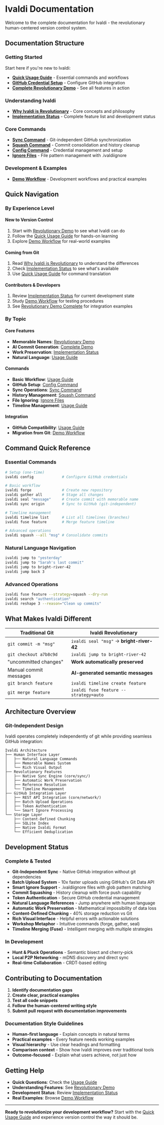 # Ivaldi Documentation

Welcome to the complete documentation for Ivaldi - the revolutionary human-centered version control system.

## Documentation Structure

### Getting Started
Start here if you're new to Ivaldi:

- **[Quick Usage Guide](IVALDI_USAGE.md)** - Essential commands and workflows
- **[GitHub Credential Setup](CONFIG_COMMAND.md)** - Configure GitHub integration
- **[Complete Revolutionary Demo](REVOLUTIONARY_DEMO_COMPLETE.md)** - See all features in action

### Understanding Ivaldi

- **[Why Ivaldi is Revolutionary](REVOLUTIONARY_DEMO.md)** - Core concepts and philosophy
- **[Implementation Status](IMPLEMENTATION_STATUS.md)** - Complete feature list and development status

### Core Commands

- **[Sync Command](SYNC_COMMAND.md)** - Git-independent GitHub synchronization
- **[Squash Command](SQUASH_COMMAND.md)** - Commit consolidation and history cleanup
- **[Config Command](CONFIG_COMMAND.md)** - Credential management and setup
- **[Ignore Files](IVALDIIGNORE.md)** - File pattern management with .ivaldiignore

### Development & Examples

- **[Demo Workflow](DEMO_WORKFLOW.md)** - Development workflows and practical examples

## Quick Navigation

### By Experience Level

#### **New to Version Control**
1. Start with [Revolutionary Demo](REVOLUTIONARY_DEMO_COMPLETE.md) to see what Ivaldi can do
2. Follow the [Quick Usage Guide](IVALDI_USAGE.md) for hands-on learning
3. Explore [Demo Workflow](DEMO_WORKFLOW.md) for real-world examples

#### **Coming from Git**
1. Read [Why Ivaldi is Revolutionary](REVOLUTIONARY_DEMO.md) to understand the differences
2. Check [Implementation Status](IMPLEMENTATION_STATUS.md) to see what's available
3. Use [Quick Usage Guide](IVALDI_USAGE.md) for command translation

#### **Contributors & Developers**
1. Review [Implementation Status](IMPLEMENTATION_STATUS.md) for current development state
2. Study [Demo Workflow](DEMO_WORKFLOW.md) for testing procedures
3. See [Revolutionary Demo Complete](REVOLUTIONARY_DEMO_COMPLETE.md) for integration examples

### By Topic

#### **Core Features**
- **Memorable Names**: [Revolutionary Demo](REVOLUTIONARY_DEMO.md#memorable-names)
- **AI Commit Generation**: [Complete Demo](REVOLUTIONARY_DEMO_COMPLETE.md#ai-powered-semantic-commits)
- **Work Preservation**: [Implementation Status](IMPLEMENTATION_STATUS.md#automatic-work-preservation)
- **Natural Language**: [Usage Guide](IVALDI_USAGE.md#natural-language-navigation)

#### **Commands**
- **Basic Workflow**: [Usage Guide](IVALDI_USAGE.md#basic-workflow)
- **GitHub Setup**: [Config Command](CONFIG_COMMAND.md)
- **Sync Operations**: [Sync Command](SYNC_COMMAND.md)
- **History Management**: [Squash Command](SQUASH_COMMAND.md)
- **File Ignoring**: [Ignore Files](IVALDIIGNORE.md)
- **Timeline Management**: [Usage Guide](IVALDI_USAGE.md#timeline-management)

#### **Integration**
- **GitHub Compatibility**: [Usage Guide](IVALDI_USAGE.md#github-integration)
- **Migration from Git**: [Demo Workflow](DEMO_WORKFLOW.md#migration-examples)

## Command Quick Reference

### Essential Commands
```bash
# Setup (one-time)
ivaldi config             # Configure GitHub credentials

# Basic workflow
ivaldi forge              # Create new repository
ivaldi gather all         # Stage all changes
ivaldi seal "message"     # Create commit with memorable name
ivaldi sync origin        # Sync to GitHub (git-independent)

# Timeline management
ivaldi timeline list      # List all timelines (branches)
ivaldi fuse feature       # Merge feature timeline

# Advanced operations
ivaldi squash --all "msg" # Consolidate commits
```

### Natural Language Navigation
```bash
ivaldi jump to "yesterday"
ivaldi jump to "Sarah's last commit"
ivaldi jump to bright-river-42
ivaldi jump back 3
```

### Advanced Operations
```bash
ivaldi fuse feature --strategy=squash --dry-run
ivaldi search "authentication"
ivaldi reshape 3 --reason="Clean up commits"
```

## What Makes Ivaldi Different

| Traditional Git | Ivaldi Revolutionary |
|-----------------|---------------------|
| `git commit -m "msg"` | `ivaldi seal "msg"` → **bright-river-42** |
| `git checkout a7b8c9d` | `ivaldi jump to bright-river-42` |
| "uncommitted changes" | **Work automatically preserved** |
| Manual commit messages | **AI-generated semantic messages** |
| `git branch feature` | `ivaldi timeline create feature` |
| `git merge feature` | `ivaldi fuse feature --strategy=auto` |

## Architecture Overview

### Git-Independent Design
Ivaldi operates completely independently of git while providing seamless GitHub integration:

```
Ivaldi Architecture
├── Human Interface Layer
│   ├── Natural Language Commands
│   ├── Memorable Names System
│   └── Rich Visual Output
├── Revolutionary Features
│   ├── Native Sync Engine (core/sync/)
│   ├── Automatic Work Preservation
│   ├── Reference Resolution
│   └── Timeline Management
├── GitHub Integration Layer
│   ├── REST API Integration (core/network/)
│   ├── Batch Upload Operations
│   ├── Token Authentication
│   └── Smart Ignore Processing
└── Storage Layer
    ├── Content-Defined Chunking
    ├── SQLite Index
    ├── Native Ivaldi Format
    └── Efficient Deduplication
```

## Development Status

### Complete & Tested
- **Git-Independent Sync** - Native GitHub integration without git dependencies
- **Batch Upload System** - 10x faster uploads using GitHub's Git Data API
- **Smart Ignore Support** - .ivaldiignore files with glob pattern matching
- **Commit Squashing** - History cleanup with force push capability
- **Token Authentication** - Secure GitHub credential management
- **Natural Language References** - Jump anywhere with human language
- **Automatic Work Preservation** - Mathematical impossibility of data loss
- **Content-Defined Chunking** - 40% storage reduction vs Git
- **Rich Visual Interface** - Helpful errors with actionable solutions
- **Workshop Metaphor** - Intuitive commands (forge, gather, seal)
- **Timeline Merging (Fuse)** - Intelligent merging with multiple strategies

### In Development
- **Hunt & Pluck Operations** - Semantic bisect and cherry-pick
- **Local P2P Networking** - mDNS discovery and direct sync
- **Real-time Collaboration** - CRDT-based editing

## Contributing to Documentation

1. **Identify documentation gaps**
2. **Create clear, practical examples**
3. **Test all code snippets**
4. **Follow the human-centered writing style**
5. **Submit pull request with documentation improvements**

### Documentation Style Guidelines

- **Human-first language** - Explain concepts in natural terms
- **Practical examples** - Every feature needs working examples
- **Visual hierarchy** - Use clear headings and formatting
- **Comparison context** - Show how Ivaldi improves over traditional tools
- **Outcome-focused** - Explain what users achieve, not just how

## Getting Help

- **Quick Questions**: Check the [Usage Guide](IVALDI_USAGE.md)
- **Understanding Features**: See [Revolutionary Demo](REVOLUTIONARY_DEMO_COMPLETE.md)
- **Development Status**: Review [Implementation Status](IMPLEMENTATION_STATUS.md)
- **Real Examples**: Browse [Demo Workflow](DEMO_WORKFLOW.md)

---

**Ready to revolutionize your development workflow?** Start with the [Quick Usage Guide](IVALDI_USAGE.md) and experience version control the way it should be.